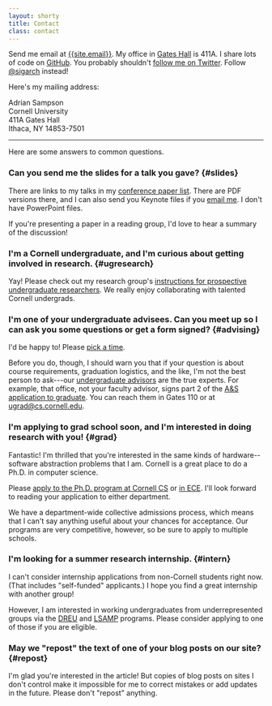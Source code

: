 ```yaml
---
layout: shorty
title: Contact
class: contact
---
```

Send me email at [{{site.email}}][email]. My office in [Gates Hall][gates] is 411A. I share lots of code on [GitHub][gh]. You probably shouldn't [follow me on Twitter][twitter]. Follow [@sigarch][] instead!

[@sigarch]: https://twitter.com/sigarch
[gh]: https://github.com/sampsyo
[twitter]: http://twitter.com/samps
[email]: mailto:{{site.email}}
[gates]: https://blogs.cornell.edu/gateshall/

Here's my mailing address:

Adrian Sampson  
Cornell University  
411A Gates Hall  
Ithaca, NY 14853-7501

---

Here are some answers to common questions.


### Can you send me the slides for a talk you gave?  {#slides}

There are links to my talks in my [conference paper list][confpapers]. There are PDF versions there, and I can also send you Keynote files if you [email me][email]. I don't have PowerPoint files.

If you're presenting a paper in a reading group, I'd love to hear a summary of the discussion!


### I'm a Cornell undergraduate, and I'm curious about getting involved in research.  {#ugresearch}

Yay! Please check out my research group's [instructions for prospective undergraduate researchers][capra-ugr]. We really enjoy collaborating with talented Cornell undergrads.


### I'm one of your undergraduate advisees. Can you meet up so I can ask you some questions or get a form signed?  {#advising}

I'd be happy to! Please [pick a time][advmtg].

Before you do, though, I should warn you that if your question is about course requirements, graduation logistics, and the like, I'm not the best person to ask---our [undergraduate advisors][ugrad] are the true experts. For example, that office, not your faculty advisor, signs part 2 of the [A&S application to graduate][graduation]. You can reach them in Gates 110 or at [ugrad@cs.cornell.edu](mailto:ugrad@cs.cornell.edu).

[advmtg]: https://calendly.com/samps/advising
[ugrad]: https://www.cs.cornell.edu/undergrad/ustaff/contact-academic-advisor
[graduation]: https://www.cs.cornell.edu/undergrad/csmajor/graduationreqs


### I'm applying to grad school soon, and I'm interested in doing research with you!  {#grad}

Fantastic! I'm thrilled that you're interested in the same kinds of hardware--software abstraction problems that I am. Cornell is a great place to do a Ph.D. in computer science.

Please [apply to the Ph.D. program at Cornell CS][csapply] or [in ECE][eceapply]. I'll look forward to reading your application to either department.

We have a department-wide collective admissions process, which means that I can't say anything useful about your chances for acceptance.
Our programs are very competitive, however, so be sure to apply to multiple schools.


### I'm looking for a summer research internship.  {#intern}

I can't consider internship applications from non-Cornell students right now. (That includes "self-funded" applicants.) I hope you find a great internship with another group!

However, I am interested in working undergraduates from underrepresented groups via the [DREU][] and [LSAMP][] programs. Please consider applying to one of those if you are eligible.


### May we "repost" the text of one of your blog posts on our site?  {#repost}

I'm glad you're interested in the article! But copies of blog posts on sites I don't control make it impossible for me to correct mistakes or add updates in the future. Please don't "repost" anything.

[csapply]: https://www.cs.cornell.edu/phd/admissions#application
[eceapply]: http://www.ece.cornell.edu/ece/academics/graduate/phd/admission.cfm
[confpapers]: {{site.base}}/research.html#conference-papers
[dreu]: https://cra.org/cra-w/dreu/
[lsamp]: https://sites.coecis.cornell.edu/lsampreu/
[capra-ugr]: https://capra.cs.cornell.edu/ugresearch.html

